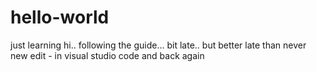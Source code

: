 # hello-world
just learning
hi.. following the guide... bit late.. but better late than never
new edit - in visual studio code
and back again
